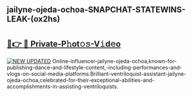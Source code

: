 ## jailyne-ojeda-ochoa-SNAPCHAT-STATEWINS-LEAK-(ox2hs)


# <h2><a href="https://mediaupload.pro?-20M">🔗👉 🔴 Private-P𝚑ot𝚘𝚜-V𝚒d𝚎o</a></h2>

[![NEW UPDATED](https://i.imgur.com/0qMVB7G.gif)](https://mediaupload.pro?-20M)
Online-influencer-jailyne-ojeda-ochoa,known-for-publishing-dance-and-lifestyle-content,-including-performances-and-vlogs-on-social-media-platforms.Brilliant-ventriloquist-assistant-jailyne-ojeda-ochoa,celebrated-for-their-exceptional-abilities-and-accomplishments-in-assisting-ventriloquists.  